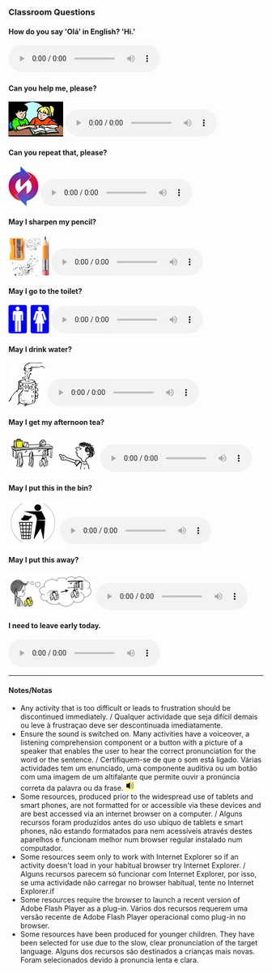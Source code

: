 ### Classroom Questions

#### How do you say 'Olá' in English?    'Hi.' 

<audio src="audio/how_do_you_say.mp3" controls preload></audio>

#### Can you help me, please?

![help](/images/help.gif) <audio src="audio/can_you_help_me_please.mp3" controls preload></audio>

#### Can you repeat that, please? 

![repeat](/images/repeat.PNG) <audio src="audio/can_you_help_me_please.mp3" controls preload></audio>

#### May I sharpen my pencil? 

![sharp](/images/sharp.PNG) <audio src="audio/may_i_sharpen.mp3" controls preload></audio>

#### May I go to the toilet? 

![toilet](/images/toilet.png) <audio src="audio/may_i_go_to_the_toilet.mp3" controls preload></audio>

#### May I drink water? 

![h2o](/images/h2o.jpg) <audio src="audio/may_i_drink_water.mp3" controls preload></audio>

#### May I get my afternoon tea? 

![afttea](/images/afttea.PNG) <audio src="audio/may_i_get_my_afternoon_tea.mp3" controls preload></audio>

#### May I put this in the bin? 

![bin](/images/bin.PNG) <audio src="audio/may_i_put_this_in_the_bin.mp3" controls preload></audio>

#### May I put this away? 

![away](/images/away.PNG) <audio src="audio/may_i_put_this_away.mp3" controls preload></audio>

#### I need to leave early today. 

<audio src="audio/i_need_to_leave.mp3" controls preload></audio>


***

#### Notes/Notas
* Any activity that is too difficult or leads to frustration should be discontinued immediately. / Qualquer actividade que seja difícil demais ou leve à frustraçao deve ser descontinuada imediatamente.
* Ensure the sound is switched on. Many activities have a voiceover, a listening comprehension component or a button with a picture of a speaker that enables the user to hear the correct pronunciation for the word or the sentence. / Certifiquem-se de que o som está ligado. Várias actividades tem um enunciado, uma componente auditiva ou um botão com uma imagem de um altifalante que permite ouvir a pronúncia correta da palavra ou da frase. ![spkr2](/images/spkr2.PNG)
* Some resources, produced prior to the widespread use of tablets and smart phones, are not formatted for or accessible via these devices and are best accessed via an internet browser on a computer. / Alguns recursos foram produzidos antes do uso ubíquo de tablets e smart phones, não estando formatados para nem acessíveis através destes aparelhos e funcionam melhor num browser regular instalado num computador.
* Some resources seem only to work with Internet Explorer so if an activity doesn't load in your habitual browser try Internet Explorer. / Alguns recursos parecem só funcionar com Internet Explorer, por isso, se uma actividade não carregar no browser habitual, tente no Internet Explorer.if
* Some resources require the browser to launch a recent version of Adobe Flash Player as a plug-in. Vários dos recursos requerem uma versão recente de Adobe Flash Player operacional como plug-in no browser.
* Some resources have been produced for younger children. They have been selected for use due to the slow, clear pronunciation of the target language. Alguns dos recursos são destinados a crianças mais novas. Foram selecionados devido à pronuncia lenta e clara.

